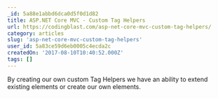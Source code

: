 ```yaml
---
_id: 5a88e1abbd6dca0d5f0d1d82
title: ASP.NET Core MVC - Custom Tag Helpers
url: https://codingblast.com/asp-net-core-mvc-custom-tag-helpers/
category: articles
slug: 'asp-net-core-mvc-custom-tag-helpers'
user_id: 5a83ce59d6eb0005c4ecda2c
createdOn: '2017-08-10T10:40:52.000Z'
tags: []
---
```


By creating our own custom Tag Helpers we have an ability to extend existing elements or create our own elements.
